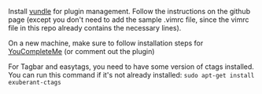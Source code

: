 Install [vundle](https://github.com/VundleVim/Vundle.vim) for plugin management. Follow the instructions on the github page (except you don't need to add the sample .vimrc file, since the vimrc file in this repo already contains the necessary lines).

On a new machine, make sure to follow installation steps for [YouCompleteMe](https://vimawesome.com/plugin/youcompleteme) (or comment out the plugin)

For Tagbar and easytags, you need to have some version of ctags installed. You can run this command if it's not already installed: `sudo apt-get install exuberant-ctags`

